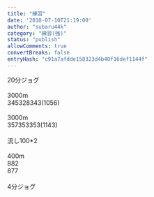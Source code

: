 ```yaml
---
title: "練習"
date: '2018-07-10T21:19:00'
author: "subaru44k"
category: "練習(強)"
status: "publish"
allowComments: true
convertBreaks: false
entryHash: "c91a7afdde158323d4b40f16def1144f"
---
```

20分ジョグ<br>
<br>
3000m<br>
345328343(1056)<br>
<br>
3000m<br>
357353353(1143)<br>
<br>
流し100*2<br>
<br>
400m<br>
882<br>
877<br>
<br>
4分ジョグ
